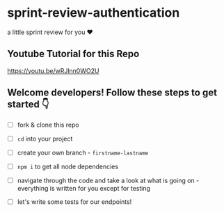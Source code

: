 # sprint-review-authentication
a little sprint review for you ♥️

## Youtube Tutorial for this Repo 
https://youtu.be/wRJlnn0WO2U

## Welcome developers! Follow these steps to get started 👇

- [ ] fork & clone this repo 
- [ ] `cd` into your project
- [ ] create your own branch - `firstname-lastname`
- [ ] `npm i` to get all node dependencies 
- [ ] navigate through the code and take a look at what is going on - everything is written for you except for testing 
- [ ] let's write some tests for our endpoints!  

